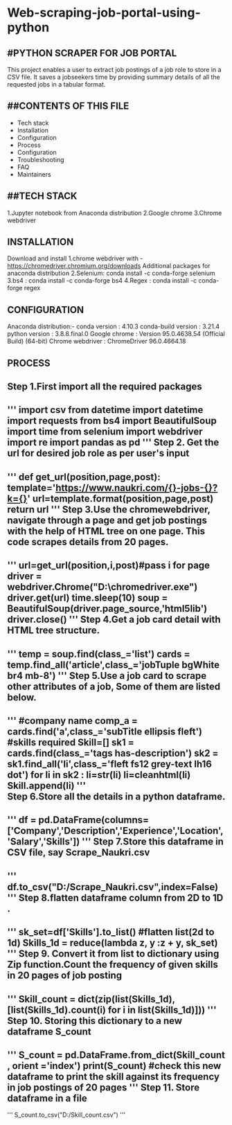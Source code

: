 # Web-scraping-job-portal-using-python
#PYTHON SCRAPER FOR JOB PORTAL
-------------------------------
This project enables a user to extract job postings of a job role to store in a CSV file. It saves a jobseekers time by providing summary details of all the requested jobs in a tabular format.

##CONTENTS OF THIS FILE
---------------------

 * Tech stack
 * Installation
 * Configuration
 * Process
 * Configuration
 * Troubleshooting
 * FAQ
 * Maintainers

##TECH STACK
----------
1.Jupyter notebook from Anaconda distribution 
2.Google chrome 
3.Chrome webdriver

INSTALLATION
------------
Download and install
1.chrome webdriver with -https://chromedriver.chromium.org/downloads Additional packages for anaconda distribution 
2.Selenium: conda install -c conda-forge selenium 
3.bs4 : conda install -c conda-forge bs4 
4.Regex : conda install -c conda-forge regex

CONFIGURATION
-------------
Anaconda distribution:-
	conda version : 4.10.3
	conda-build version : 3.21.4
	python version : 3.8.8.final.0
Google chrome : Version 95.0.4638.54 (Official Build) (64-bit)
Chrome webdriver : ChromeDriver 96.0.4664.18


PROCESS
--------
Step 1.First import all the required packages
---------------------------------------------
'''
import csv
from datetime import datetime
import requests
from bs4 import BeautifulSoup
import time
from selenium import webdriver
import re
import pandas as pd
'''
Step 2. Get the url for desired job role as per user's input
------------------------------------------------------------
'''
def get_url(position,page,post):
    template='https://www.naukri.com/{}-jobs-{}?k={}'
    url=template.format(position,page,post)
    return url
'''
Step 3.Use the chromewebdriver, navigate through a page and get job postings with the help of HTML tree on one page. This code scrapes details from 20 pages.
-------------------------------------------------------------------------------------------------------------------------------------------------------------
'''
url=get_url(position,i,post)#pass i for page
driver = webdriver.Chrome("D:\chromedriver.exe")
driver.get(url)
time.sleep(10)
soup = BeautifulSoup(driver.page_source,'html5lib')
driver.close()
'''
Step 4.Get a job card detail with HTML tree structure.
-------------------------------------------------------
'''
temp = soup.find(class_='list')
cards = temp.find_all('article',class_='jobTuple bgWhite br4 mb-8')
'''
Step 5.Use a job card to scrape other attributes of a job, Some of them are listed below.
-----------------------------------------------------------------------------------------
'''
#company name
comp_a = cards.find('a',class_='subTitle ellipsis fleft')
#skills required
Skill=[]
        sk1 = cards.find(class_='tags has-description')
        sk2 = sk1.find_all('li',class_='fleft fs12 grey-text lh16 dot')
        for li in sk2 :
            li=str(li)
            li=cleanhtml(li)
            Skill.append(li)
'''	    
Step 6.Store all the details in a python dataframe.
---------------------------------------------------
'''
df = pd.DataFrame(columns=['Company','Description','Experience','Location','Salary','Skills'])
'''
Step 7.Store this dataframe in CSV file, say Scrape_Naukri.csv
---------------------------------------------------------------
'''
df.to_csv("D:/Scrape_Naukri.csv",index=False)
'''
Step 8.flatten dataframe column from 2D to 1D .
-----------------------------------------------
'''
sk_set=df['Skills'].to_list()
#flatten list(2d to 1d)
Skills_1d = reduce(lambda z, y :z + y, sk_set)
'''
Step 9. Convert it from list to dictionary using Zip function.Count the frequency of given skills in 20 pages of job posting
-----------------------------------------------------------------------------------------------------------------------------
'''
Skill_count = dict(zip(list(Skills_1d),[list(Skills_1d).count(i) for i in list(Skills_1d)]))
'''
Step 10. Storing this dictionary to a new dataframe S_count
------------------------------------------------------------
'''
S_count = pd.DataFrame.from_dict(Skill_count , orient ='index')
print(S_count) #check this new dataframe to print the skill against its frequency in job postings of 20 pages
'''
Step 11. Store dataframe in a file
-----------------------------------
'''
S_count.to_csv("D:/Skill_count.csv")
'''
